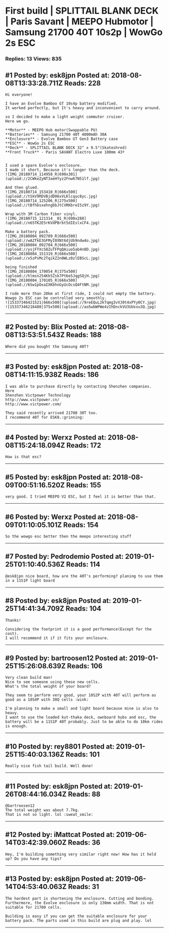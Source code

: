# First build &#124; SPLITTAIL BLANK DECK &#124; Paris Savant &#124; MEEPO Hubmotor &#124; Samsung 21700 40T 10s2p &#124; WowGo 2s ESC

### Replies: 13 Views: 835

## \#1 Posted by: esk8jpn Posted at: 2018-08-08T13:33:28.711Z Reads: 228

```
Hi everyone!

I have an Evolve Bamboo GT 10s4p battery modified.
It worked perfectly, but It's heavy and inconvenient to carry around.

so I decided to make a light weight commuter cruiser.
Here we go.

**Motor** - MEEPO Hub motor(Swappable PU)
**Batteries** - Samsung 21700 40T 4000mAh 30A
**Enclosure** - Evolve Bamboo GT Gen3 Battery case
**ESC** - WowGo 2s ESC
**Deck** - SPLITTAIL BLANK DECK 32" x 9.5"(Skateshred)
**Front Truck** - Paris SAVANT Electro Luxe 180mm 43º


I used a spare Evolve's enclosure.
I made it short, Because it's longer than the deck.
![IMG_20180714_114958_R|690x301](upload://2CWkeZyNT3aeHYyz2Fnw67N51lf.jpg)

And then glued.
![IMG_20180714_153410_R|666x500](upload://tSkV9RDVBjdD06xVLKlcquc8yc.jpg)
![IMG_20180714_125206_R|275x500](upload://tBfhbsxehngbbJtCVRKbreI5z9Y.jpg)

Wrap with 3M Carbon fiber vinyl.
![IMG_20180715_121314__01_R|690x288](upload://n65TK2E5rKVdPBrbt5dIEslxCF4.jpg)

Make a battery pack.
![IMG_20180804_092709_R|666x500](upload://wAZfkE3GFMyI0XNt6djUb9ndw4o.jpg)
![IMG_20180804_092704_R|666x500](upload://ysjFYXcS8ZuTFPqQAiuo5ab4n8D.jpg)
![IMG_20180804_151319_R|666x500](upload://x5zPsMc2TqikZ2n0WLz0zlEBScL.jpg)

being finished
![IMG_20180804_170054_R|375x500](upload://hlmsn254Kk5Zsk7Pt6e5JqgSQjH.jpg)
![IMG_20180804_170105_R|666x500](upload://6Sw1pOxaIXKbhnGyUcOcsQ4FtNM.jpg)

I rode more than 20km at first ride, I could not empty the battery.
Wowgo 2s ESC can be controlled very smoothly.
![15337346421521|666x500](upload://9reEQuL2kTqmg3vVJ0t4xPYy0CY.jpg)
![15337346216480|375x500](upload://ao5wbWPWe4zIhDnckVU3UUxxu3Q.jpg)
```

---
## \#2 Posted by: Blix Posted at: 2018-08-08T13:53:51.543Z Reads: 188

```
Where did you bought the Samsung 40T?
```

---
## \#3 Posted by: esk8jpn Posted at: 2018-08-08T14:11:15.938Z Reads: 186

```
I was able to purchase directly by contacting Shenzhen companies.
Here
Shenzhen Victpower Technology
http://www.victpower.cn/
http://www.victpower.com/

They said recently arrived 21700 30T too.
I recommend 40T for ESK8.:grinning:
```

---
## \#4 Posted by: Werxz Posted at: 2018-08-08T15:24:18.094Z Reads: 172

```
How is that esc?
```

---
## \#5 Posted by: esk8jpn Posted at: 2018-08-09T00:51:16.520Z Reads: 155

```
very good. I tried MEEPO V2 ESC, but I feel it is better than that.
```

---
## \#6 Posted by: Werxz Posted at: 2018-08-09T01:10:05.101Z Reads: 154

```
So the wowgo esc better then the meepo interesting stuff
```

---
## \#7 Posted by: Pedrodemio Posted at: 2019-01-25T01:10:40.536Z Reads: 114

```
@esk8jpn nice board, how are the 40T's performing? planing to use them in a 11S1P light board
```

---
## \#8 Posted by: esk8jpn Posted at: 2019-01-25T14:41:34.709Z Reads: 104

```
Thanks!

Considering the footprint it is a good performance(Except for the cost).
I will recommend it if it fits your enclosure.
```

---
## \#9 Posted by: bartroosen12 Posted at: 2019-01-25T15:26:08.639Z Reads: 106

```
Very clean build man!
Nice to see someone using these new cells.
What's the total weight of your board?

They seem to perform very good, your 10S2P with 40T will perform as good as a 10S4P with 30Q cells :wink: 

I'm planning to make a small and light board because mine is also to heavy.
I want to use the loaded kut-thaka deck, ownboard hubs and esc, the battery will be a 11S1P 40T probably. Just to be able to do 10km rides is enough.
```

---
## \#10 Posted by: rey8801 Posted at: 2019-01-25T15:40:03.136Z Reads: 101

```
Really nice fish tail build. Well done!
```

---
## \#11 Posted by: esk8jpn Posted at: 2019-01-26T08:44:16.034Z Reads: 88

```
@bartroosen12
The total weight was about 7.7kg.
That is not so light. lol :sweat_smile:
```

---
## \#12 Posted by: iMattcat Posted at: 2019-06-14T03:42:39.060Z Reads: 36

```
Hey, I'm building something very similar right now! How has it held up? Do you have any tips?
```

---
## \#13 Posted by: esk8jpn Posted at: 2019-06-14T04:53:40.063Z Reads: 31

```
The hardest part is shortening the enclosure. Cutting and bonding. 
Furthermore, the Evolve enclosure is only 130mm width. That is not suitable for 21700 cells.

Building is easy if you can get the suitable enclosure for your battery pack. The parts used in this build are plug and play. lol
```

---

